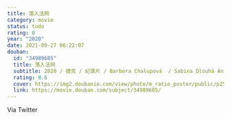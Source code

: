 ```yaml
---
title: 落入法网
category: movie
status: todo
rating: 0
year: "2020"
date: 2021-09-27 06:22:07
douban:
  id: "34989685"
  title: 落入法网
  subtitle: 2020 / 捷克 / 纪录片 / Barbora Chalupová  / Sabina Dlouhá Anezka Pithartová
  rating: 8.6
  cover: https://img2.doubanio.com/view/photo/m_ratio_poster/public/p2590216292.jpg
  link: https://movie.douban.com/subject/34989685/
---
```


Via Twitter 